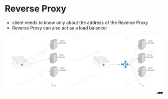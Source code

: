 # Reverse Proxy


- client needs to know only about the address of the Reverse Proxy
- Reverse Proxy can also act as a load balancer

![Alt text](./images/image.png)